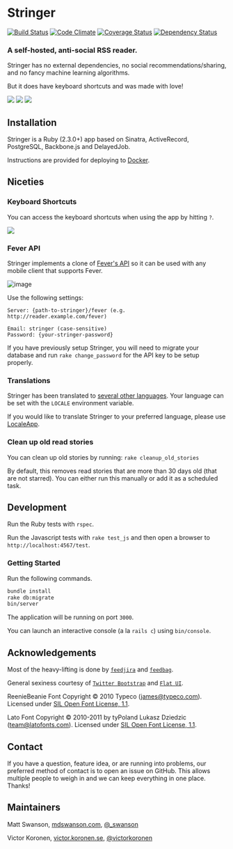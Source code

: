 # Stringer

[![Build Status](https://api.travis-ci.org/swanson/stringer.svg?style=flat)](https://travis-ci.org/swanson/stringer)
[![Code Climate](https://codeclimate.com/github/swanson/stringer.svg?style=flat)](https://codeclimate.com/github/swanson/stringer)
[![Coverage Status](https://coveralls.io/repos/swanson/stringer/badge.svg?style=flat)](https://coveralls.io/r/swanson/stringer)
[![Dependency Status](https://gemnasium.com/swanson/stringer.svg)](https://gemnasium.com/swanson/stringer)

### A self-hosted, anti-social RSS reader.

Stringer has no external dependencies, no social recommendations/sharing, and no
fancy machine learning algorithms.

But it does have keyboard shortcuts and was made with love!

![](screenshots/instructions.png) ![](screenshots/stories.png)
![](screenshots/feed.png)

## Installation

Stringer is a Ruby (2.3.0+) app based on Sinatra, ActiveRecord, PostgreSQL,
Backbone.js and DelayedJob.

Instructions are provided for deploying to [Docker](docs/docker.md).

## Niceties

### Keyboard Shortcuts

You can access the keyboard shortcuts when using the app by hitting `?`.

![](screenshots/keyboard_shortcuts.png)

### Fever API

Stringer implements a clone of [Fever's API](http://www.feedafever.com/api) so
it can be used with any mobile client that supports Fever.

![image](https://f.cloud.github.com/assets/56947/546236/68456536-c288-11e2-834b-9043dc75a087.png)

Use the following settings:

```
Server: {path-to-stringer}/fever (e.g. http://reader.example.com/fever)

Email: stringer (case-sensitive)
Password: {your-stringer-password}
```

If you have previously setup Stringer, you will need to migrate your database
and run `rake change_password` for the API key to be setup properly.

### Translations

Stringer has been translated to [several other languages](config/locales). Your
language can be set with the `LOCALE` environment variable.

If you would like to translate Stringer to your preferred language, please use
[LocaleApp](http://www.localeapp.com/projects/4637).

### Clean up old read stories

You can clean up old stories by running: `rake cleanup_old_stories`

By default, this removes read stories that are more than 30 days old (that are
not starred). You can either run this manually or add it as a scheduled task.

## Development

Run the Ruby tests with `rspec`.

Run the Javascript tests with `rake test_js` and then open a browser to
`http://localhost:4567/test`.

### Getting Started

Run the following commands.

```sh
bundle install
rake db:migrate
bin/server
```

The application will be running on port `3000`.

You can launch an interactive console (a la `rails c`) using `bin/console`.

## Acknowledgements

Most of the heavy-lifting is done by
[`feedjira`](https://github.com/feedjira/feedjira) and
[`feedbag`](https://github.com/dwillis/feedbag).

General sexiness courtesy of
[`Twitter Bootstrap`](http://twitter.github.io/bootstrap/) and
[`Flat UI`](http://designmodo.github.io/Flat-UI/).

ReenieBeanie Font Copyright &copy; 2010 Typeco (james@typeco.com). Licensed
under [SIL Open Font License, 1.1](http://scripts.sil.org/OFL).

Lato Font Copyright &copy; 2010-2011 by tyPoland Lukasz Dziedzic
(team@latofonts.com). Licensed under
[SIL Open Font License, 1.1](http://scripts.sil.org/OFL).

## Contact

If you have a question, feature idea, or are running into problems, our
preferred method of contact is to open an issue on GitHub. This allows multiple
people to weigh in and we can keep everything in one place. Thanks!

## Maintainers

Matt Swanson, [mdswanson.com](http://mdswanson.com),
[@\_swanson](http://twitter.com/_swanson)

Victor Koronen, [victor.koronen.se](http://victor.koronen.se/),
[@victorkoronen](https://twitter.com/victorkoronen)
